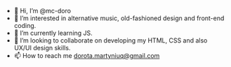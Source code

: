 - 👋 Hi, I’m @mc-doro
- 👀 I’m interested in alternative music, old-fashioned design and front-end coding.
- 🌱 I’m currently learning JS.
- 💞️ I’m looking to collaborate on developing my HTML, CSS and also UX/UI design skills.
- 📫 How to reach me dorota.martyniuq@gmail.com

<!---
mc-doro/mc-doro is a ✨ special ✨ repository because its `README.md` (this file) appears on your GitHub profile.
You can click the Preview link to take a look at your changes.
--->
